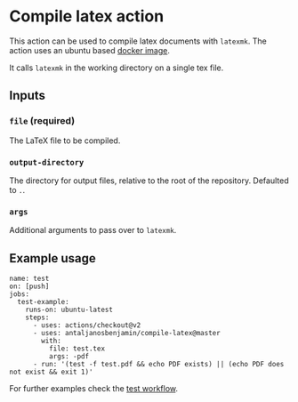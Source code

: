 # Compile latex action
This action can be used to compile latex documents with `latexmk`. The action uses an ubuntu based [docker image](https://github.com/antaljanosbenjamin/latex-extra-docker).

It calls `latexmk` in the working directory on a single tex file.
## Inputs

### `file` (required)
The LaTeX file to be compiled.

### `output-directory`
The directory for output files, relative to the root of the repository. Defaulted to `.`.
### `args`
Additional arguments to pass over to `latexmk`.

## Example usage


```
name: test
on: [push]
jobs:
  test-example:
    runs-on: ubuntu-latest
    steps:
      - uses: actions/checkout@v2
      - uses: antaljanosbenjamin/compile-latex@master
        with:
          file: test.tex
          args: -pdf
      - run: '(test -f test.pdf && echo PDF exists) || (echo PDF does not exist && exit 1)'
```

For further examples check the [test workflow](.github/workflows/test.yml).